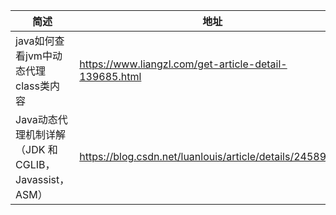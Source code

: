 简述|地址
---|---
java如何查看jvm中动态代理class类内容|https://www.liangzl.com/get-article-detail-139685.html
Java动态代理机制详解（JDK 和CGLIB，Javassist，ASM）|https://blog.csdn.net/luanlouis/article/details/24589193